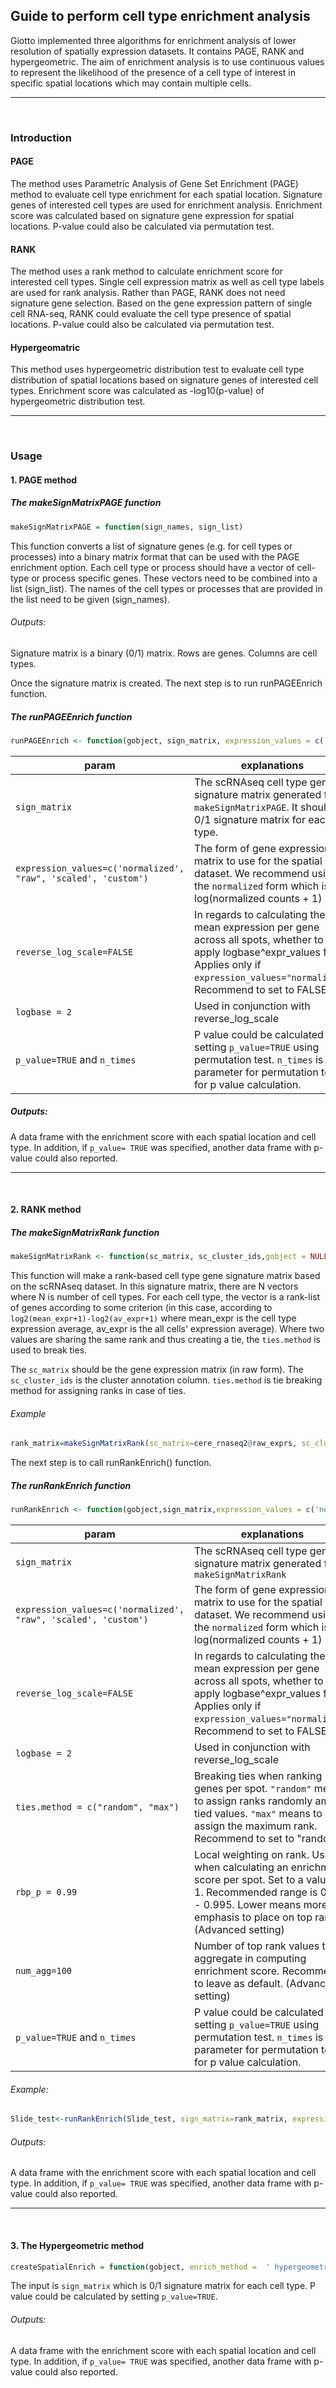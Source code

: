 ## Guide to perform cell type enrichment analysis

Giotto implemented three algorithms for enrichment analysis of lower resolution of spatially expression datasets. It contains PAGE, RANK and hypergeometric. The aim of enrichment analysis is to use continuous values to represent the likelihood of the presence of a cell type of interest in specific spatial locations which may contain multiple cells.

* * *

<br>

### Introduction

#### PAGE
The method uses Parametric Analysis of Gene Set Enrichment (PAGE) method to evaluate cell type enrichment for each spatial location. Signature genes of interested cell types are used for enrichment analysis. Enrichment score was calculated based on signature gene expression for spatial locations. P-value could also be calculated via permutation test.

#### RANK
The method uses a rank method to calculate enrichment score for interested cell types. Single cell expression matrix as well as cell type labels are used for rank analysis. Rather than PAGE, RANK does not need signature gene selection. Based on the gene expression pattern of single cell RNA-seq, RANK could evaluate the cell type presence of spatial locations. P-value could also be calculated via permutation test.

#### Hypergeomatric
This method uses hypergeometric distribution test to evaluate cell type distribution of spatial locations based on signature genes of interested cell types. Enrichment score was calculated as -log10(p-value) of hypergeometric distribution test.

* * *

<br>

### Usage

#### 1. PAGE method

##### The makeSignMatrixPAGE function
```R
makeSignMatrixPAGE = function(sign_names, sign_list) 
```
This function converts a list of signature genes (e.g. for cell types or processes) into a binary matrix format that can be used with the PAGE enrichment option. Each cell type or process should have a vector of cell-type or process specific genes. These vectors need to be combined into a list (sign_list). The names of the cell types or processes that are provided in the list need to be given (sign_names).

###### Outputs:
Signature matrix is a binary (0/1) matrix. Rows are genes. Columns are cell types.

Once the signature matrix is created. The next step is to run runPAGEEnrich function.

##### The runPAGEEnrich function
```R
runPAGEEnrich <- function(gobject, sign_matrix, expression_values = c('normalized', 'scaled', 'custom'),reverse_log_scale = FALSE, logbase = 2, output_enrichment = c('original', 'zscore'), p_value = FALSE, n_times = 1000, name = NULL, return_gobject = TRUE)
```

| param | explanations |
| -------- | ---------------- |
| `sign_matrix` | The scRNAseq cell type gene signature matrix generated from `makeSignMatrixPAGE`. It should be  0/1 signature matrix for each cell type. |
| `expression_values=c('normalized', "raw", 'scaled', 'custom')` | The form of gene expression matrix to use for the spatial dataset. We recommend using the `normalized` form which is in log(normalized counts + 1) |
| `reverse_log_scale=FALSE` | In regards to calculating the mean expression per gene across all spots, whether to apply logbase^expr_values first. Applies only if `expression_values="normalized"`. Recommend to set to FALSE. |
| `logbase = 2` | Used in conjunction with reverse_log_scale |
| `p_value=TRUE` and `n_times` | P value could be calculated by setting `p_value=TRUE` using permutation test. `n_times` is the parameter for permutation test for p value calculation. |


##### Outputs:
A data frame with the enrichment score with each spatial location and cell type. In addition, if `p_value= TRUE` was specified, another data frame with p-value could also reported.

* * *

<br>

#### 2. RANK method

##### The makeSignMatrixRank function

```R
makeSignMatrixRank <- function(sc_matrix, sc_cluster_ids,gobject = NULL, ties.method=c("random", "max"))
```

This function will make a rank-based cell type gene signature matrix based on the scRNAseq dataset. In this signature matrix, there are N vectors where N is number of cell types. For each cell type, the vector is a rank-list of genes according to some criterion (in this case, according to `log2(mean_expr+1)-log2(av_expr+1)` where mean_expr is the cell type expression average, av_expr is the all cells' expression average). Where two values are sharing the same rank and thus creating a tie, the `ties.method` is used to break ties. 

The `sc_matrix` should be the gene expression matrix (in raw form). The `sc_cluster_ids` is the cluster annotation column. `ties.method` is tie breaking method for assigning ranks in case of ties. 

###### Example
```R
rank_matrix=makeSignMatrixRank(sc_matrix=cere_rnaseq2@raw_exprs, sc_cluster_ids=pDataDT(cere_rnaseq2)$leiden, ties.method="random")
```

The next step is to call runRankEnrich() function.

##### The runRankEnrich function

```R
runRankEnrich <- function(gobject,sign_matrix,expression_values = c('normalized', "raw", 'scaled', 'custom'), reverse_log_scale = FALSE, logbase = 2,output_enrichment = c('original', 'zscore'),ties.method = c("random", "max"),p_value = FALSE, n_times = 1000,name = NULL, return_gobject = TRUE, rbp_p = 0.99, num_agg=100 )
```

| param | explanations |
| -------- | ---------------- |
| `sign_matrix` | The scRNAseq cell type gene signature matrix generated from `makeSignMatrixRank` |
| `expression_values=c('normalized', "raw", 'scaled', 'custom')` | The form of gene expression matrix to use for the spatial dataset. We recommend using the `normalized` form which is in log(normalized counts + 1) |
| `reverse_log_scale=FALSE` | In regards to calculating the mean expression per gene across all spots, whether to apply logbase^expr_values first. Applies only if `expression_values="normalized"`. Recommend to set to FALSE. |
| `logbase = 2` | Used in conjunction with reverse_log_scale |
| `ties.method = c("random", "max")` | Breaking ties when ranking genes per spot. `"random"` means to assign ranks randomly among tied values. `"max"` means to assign the maximum rank. Recommend to set to "random" |
| `rbp_p = 0.99` | Local weighting on rank. Used when calculating an enrichment score per spot. Set to a value 0 - 1. Recommended range is 0.95 - 0.995. Lower means more emphasis to place on top rank. (Advanced setting) | 
| `num_agg=100` | Number of top rank values to aggregate in computing enrichment score. Recommend to leave as default. (Advanced setting) |
| `p_value=TRUE` and `n_times` | P value could be calculated by setting `p_value=TRUE` using permutation test. `n_times` is the parameter for permutation test for p value calculation. |

###### Example:

```R
Slide_test<-runRankEnrich(Slide_test, sign_matrix=rank_matrix, expression_values="norm", reverse_log_scale=F, logbase=2, output_enrichment="original", name="rank", rbp_p=0.99, num_agg=100, ties.method="random")
```

###### Outputs:
A data frame with the enrichment score with each spatial location and cell type. In addition, if `p_value= TRUE` was specified, another data frame with p-value could also reported.

* * *

<br>

#### 3. The Hypergeometric method
```R
createSpatialEnrich = function(gobject, enrich_method =  ' hypergeometric’, sign_matrix, p_value = FALSE, n_times = 1000 …)
```

The input is `sign_matrix` which is 0/1 signature matrix for each cell type. P value could be calculated by setting `p_value=TRUE`.

###### Outputs:
A data frame with the enrichment score with each spatial location and cell type. In addition, if `p_value= TRUE` was specified, another data frame with p-value could also reported.

